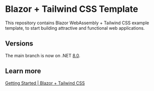 # Blazor + Tailwind CSS Template
This repository contains Blazor WebAssembly + Tailwind CSS example template, to start building attractive and functional web applications.

## Versions
The main branch is now on .NET [8.0](https://github.com/arbems/Blazor-Tailwind-CSS-Sample/tree/main/src/8.x).

## Learn more
[Getting Started | Blazor + Tailwind CSS](https://arbems.com/getting-started-blazor-tailwind-css/)
